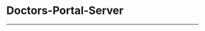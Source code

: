#                                                                          Doctors-Portal-Server
***

